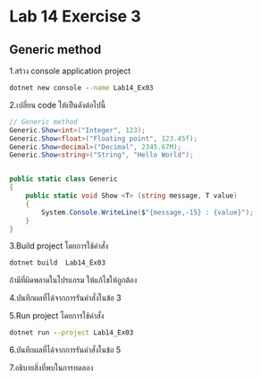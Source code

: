 # Lab 14 Exercise 3

## Generic method

1.สร้าง console application project

```cmd
dotnet new console --name Lab14_Ex03
```

2.เปลี่ยน code ให้เป็นดังต่อไปนี้

```cs
// Generic method
Generic.Show<int>("Integer", 123);
Generic.Show<float>("Floating point", 123.45f);
Generic.Show<decimal>("Decimal", 2345.67M);
Generic.Show<string>("String", "Hello World");


public static class Generic
{
    public static void Show <T> (string message, T value)
    {
        System.Console.WriteLine($"{message,-15} : {value}");
    }   
}
```

3.Build project โดยการใช้คำสั่ง

```cmd
dotnet build  Lab14_Ex03
```

ถ้ามีที่ผิดพลาดในโปรแกรม ให้แก้ไขให้ถูกต้อง

4.บันทึกผลที่ได้จากการรันคำสั่งในข้อ 3

5.Run project โดยการใช้คำสั่ง

```cmd
dotnet run --project Lab14_Ex03
```

6.บันทึกผลที่ได้จากการรันคำสั่งในข้อ 5

7.อธิบายสิ่งที่พบในการทดลอง
